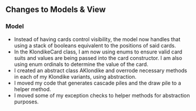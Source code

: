 ## Changes to Models & View

### Model
- Instead of having cards control visibility, the model now handles that using a
  stack of booleans equivalent to the positions of said cards.
- In the KlondikeCard class, I am now using enums to ensure valid card suits and
  values are being passed into the card constructor. I am also using enum ordinals
  to determine the value of the card.
- I created an abstract class AKlondike and overrode necessary methods in each of 
  my Klondike variants, using abstraction.
- I moved my code that generates cascade piles and the draw pile to a helper method.
- I moved some of my exception checks to helper methods for abstraction purposes.